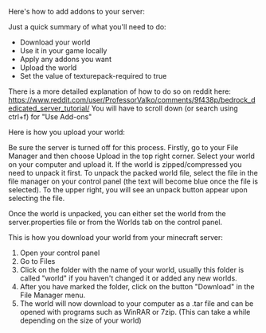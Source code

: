 Here's how to add addons to your server:

Just a quick summary of what you'll need to do:
- Download your world
- Use it in your game locally
- Apply any addons you want
- Upload the world
- Set the value of texturepack-required to true
 
There is a more detailed explanation of how to do so on reddit here: https://www.reddit.com/user/ProfessorValko/comments/9f438p/bedrock_dedicated_server_tutorial/ 
You will have to scroll down (or search using ctrl+f) for "Use Add-ons"
 
Here is how you upload your world:
 
Be sure the server is turned off for this process. Firstly, go to your File Manager and then choose Upload in the top right corner. Select your world on your computer and upload it. If the world is zipped/compressed you need to unpack it first. To unpack the packed world file, select the file in the file manager on your control panel (the text will become blue once the file is selected). To the upper right, you will see an unpack button appear upon selecting the file.
 
Once the world is unpacked, you can either set the world from the server.properties file or from the Worlds tab on the control panel.
 
This is how you download your world from your minecraft server:
 
1. Open your control panel
2. Go to Files
3. Click on the folder with the name of your world, usually this folder is called "world" if you haven't changed it or added any new worlds.
4. After you have marked the folder, click on the button "Download" in the File Manager menu.
5. The world will now download to your computer as a .tar file and can be opened with programs such as WinRAR or 7zip. (This can take a while depending on the size of your world)
